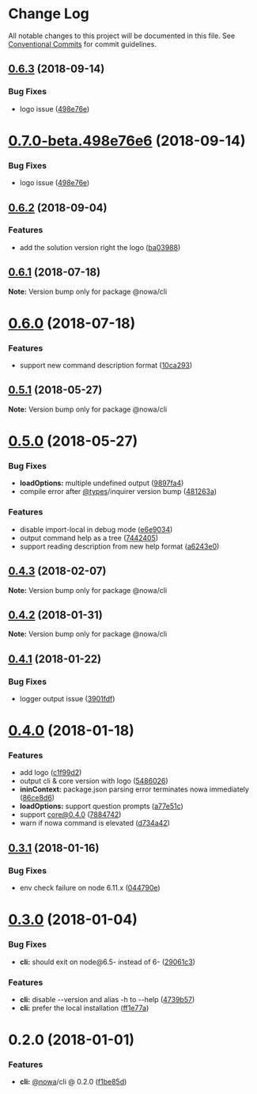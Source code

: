 # Change Log

All notable changes to this project will be documented in this file.
See [Conventional Commits](https://conventionalcommits.org) for commit guidelines.

<a name="0.6.3"></a>
## [0.6.3](https://github.com/nowa-webpack/nowa2/compare/@nowa/cli@0.6.2...@nowa/cli@0.6.3) (2018-09-14)


### Bug Fixes

* logo issue ([498e76e](https://github.com/nowa-webpack/nowa2/commit/498e76e))




<a name="0.7.0-beta.498e76e6"></a>
# [0.7.0-beta.498e76e6](https://github.com/nowa-webpack/nowa2/compare/@nowa/cli@0.6.2...@nowa/cli@0.7.0-beta.498e76e6) (2018-09-14)


### Bug Fixes

* logo issue ([498e76e](https://github.com/nowa-webpack/nowa2/commit/498e76e))




<a name="0.6.2"></a>
## [0.6.2](https://github.com/nowa-webpack/nowa2/compare/@nowa/cli@0.6.1...@nowa/cli@0.6.2) (2018-09-04)


### Features

* add the solution version right the logo ([ba03988](https://github.com/nowa-webpack/nowa2/commit/ba03988))




<a name="0.6.1"></a>
## [0.6.1](https://github.com/nowa-webpack/nowa2/compare/@nowa/cli@0.6.0...@nowa/cli@0.6.1) (2018-07-18)




**Note:** Version bump only for package @nowa/cli

<a name="0.6.0"></a>
# [0.6.0](https://github.com/nowa-webpack/nowa2/compare/@nowa/cli@0.5.1...@nowa/cli@0.6.0) (2018-07-18)


### Features

* support new command description format ([10ca293](https://github.com/nowa-webpack/nowa2/commit/10ca293))




<a name="0.5.1"></a>
## [0.5.1](https://github.com/nowa-webpack/nowa2/compare/@nowa/cli@0.5.0...@nowa/cli@0.5.1) (2018-05-27)




**Note:** Version bump only for package @nowa/cli

<a name="0.5.0"></a>
# [0.5.0](https://github.com/nowa-webpack/nowa2/compare/@nowa/cli@0.4.3...@nowa/cli@0.5.0) (2018-05-27)


### Bug Fixes

* **loadOptions:** multiple undefined output ([9897fa4](https://github.com/nowa-webpack/nowa2/commit/9897fa4))
* compile error after [@types](https://github.com/types)/inquirer version bump ([481263a](https://github.com/nowa-webpack/nowa2/commit/481263a))


### Features

* disable import-local in debug mode ([e6e9034](https://github.com/nowa-webpack/nowa2/commit/e6e9034))
* output command help as a tree ([7442405](https://github.com/nowa-webpack/nowa2/commit/7442405))
* support reading description from new help format ([a6243e0](https://github.com/nowa-webpack/nowa2/commit/a6243e0))




<a name="0.4.3"></a>
## [0.4.3](https://github.com/nowa-webpack/nowa2/compare/@nowa/cli@0.4.2...@nowa/cli@0.4.3) (2018-02-07)




**Note:** Version bump only for package @nowa/cli

<a name="0.4.2"></a>
## [0.4.2](https://github.com/nowa-webpack/nowa2/compare/@nowa/cli@0.4.1...@nowa/cli@0.4.2) (2018-01-31)




**Note:** Version bump only for package @nowa/cli

<a name="0.4.1"></a>
## [0.4.1](https://github.com/nowa-webpack/nowa2/compare/@nowa/cli@0.4.0...@nowa/cli@0.4.1) (2018-01-22)


### Bug Fixes

* logger output issue ([3901fdf](https://github.com/nowa-webpack/nowa2/commit/3901fdf))




<a name="0.4.0"></a>
# [0.4.0](https://github.com/nowa-webpack/nowa2/compare/@nowa/cli@0.3.1...@nowa/cli@0.4.0) (2018-01-18)


### Features

* add logo ([c1f99d2](https://github.com/nowa-webpack/nowa2/commit/c1f99d2))
* output cli & core version with logo ([5486026](https://github.com/nowa-webpack/nowa2/commit/5486026))
* **ininContext:** package.json parsing error terminates nowa immediately ([86ce8d6](https://github.com/nowa-webpack/nowa2/commit/86ce8d6))
* **loadOptions:** support question prompts ([a77e51c](https://github.com/nowa-webpack/nowa2/commit/a77e51c))
* support core@0.4.0 ([7884742](https://github.com/nowa-webpack/nowa2/commit/7884742))
* warn if nowa command is elevated ([d734a42](https://github.com/nowa-webpack/nowa2/commit/d734a42))




<a name="0.3.1"></a>
## [0.3.1](https://github.com/nowa-webpack/nowa2/compare/@nowa/cli@0.3.0...@nowa/cli@0.3.1) (2018-01-16)


### Bug Fixes

* env check failure on node 6.11.x ([044790e](https://github.com/nowa-webpack/nowa2/commit/044790e))




<a name="0.3.0"></a>
# [0.3.0](https://github.com/nowa-webpack/nowa2/compare/@nowa/cli@0.2.0...@nowa/cli@0.3.0) (2018-01-04)


### Bug Fixes

* **cli:** should exit on node@6.5- instead of 6- ([29061c3](https://github.com/nowa-webpack/nowa2/commit/29061c3))


### Features

* **cli:** disable --version and alias -h to --help ([4739b57](https://github.com/nowa-webpack/nowa2/commit/4739b57))
* **cli:** prefer the local installation ([ff1e77a](https://github.com/nowa-webpack/nowa2/commit/ff1e77a))




<a name="0.2.0"></a>
# 0.2.0 (2018-01-01)


### Features

* **cli:** [@nowa](https://github.com/nowa)/cli @ 0.2.0 ([f1be85d](https://github.com/nowa-webpack/nowa2/commit/f1be85d))
